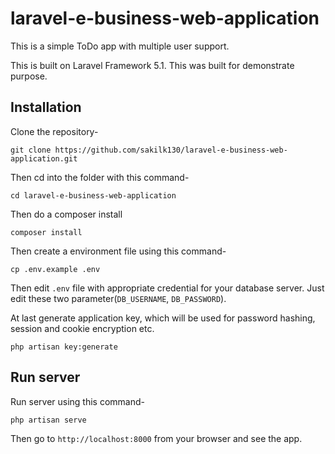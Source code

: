 # laravel-e-business-web-application

This is a simple ToDo app with multiple user support.

This is built on Laravel Framework 5.1. This was built for demonstrate purpose.

## Installation

Clone the repository-

```
git clone https://github.com/sakilk130/laravel-e-business-web-application.git
```

Then cd into the folder with this command-

```
cd laravel-e-business-web-application
```

Then do a composer install

```
composer install
```

Then create a environment file using this command-

```
cp .env.example .env
```

Then edit `.env` file with appropriate credential for your database server. Just edit these two parameter(`DB_USERNAME`, `DB_PASSWORD`).

At last generate application key, which will be used for password hashing, session and cookie encryption etc.

```
php artisan key:generate
```

## Run server

Run server using this command-

```
php artisan serve
```

Then go to `http://localhost:8000` from your browser and see the app.
